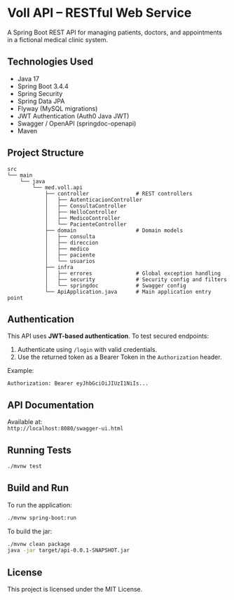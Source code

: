 # Voll API – RESTful Web Service

A Spring Boot REST API for managing patients, doctors, and appointments in a fictional medical clinic system.

## Technologies Used

- Java 17
- Spring Boot 3.4.4
- Spring Security
- Spring Data JPA
- Flyway (MySQL migrations)
- JWT Authentication (Auth0 Java JWT)
- Swagger / OpenAPI (springdoc-openapi)
- Maven

## Project Structure

```
src
└── main
    └── java
        └── med.voll.api
            ├── controller               # REST controllers
            │   ├── AutenticacionController
            │   ├── ConsultaController
            │   ├── HelloController
            │   ├── MedicoController
            │   └── PacienteController
            ├── domain                   # Domain models
            │   ├── consulta
            │   ├── direccion
            │   ├── medico
            │   ├── paciente
            │   └── usuarios
            ├── infra
            │   ├── errores              # Global exception handling
            │   ├── security             # Security config and filters
            │   └── springdoc            # Swagger config
            └── ApiApplication.java      # Main application entry point
```

## Authentication

This API uses **JWT-based authentication**. To test secured endpoints:
1. Authenticate using `/login` with valid credentials.
2. Use the returned token as a Bearer Token in the `Authorization` header.

Example:
```
Authorization: Bearer eyJhbGciOiJIUzI1NiIs...
```

## API Documentation

Available at:  
`http://localhost:8080/swagger-ui.html`

## Running Tests

```bash
./mvnw test
```

## Build and Run

To run the application:

```bash
./mvnw spring-boot:run
```

To build the jar:

```bash
./mvnw clean package
java -jar target/api-0.0.1-SNAPSHOT.jar
```

## License

This project is licensed under the MIT License.
